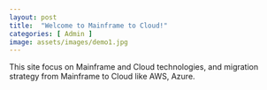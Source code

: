 ```yaml
---
layout: post
title:  "Welcome to Mainframe to Cloud!"
categories: [ Admin ]
image: assets/images/demo1.jpg
---
```

This site focus on Mainframe and Cloud technologies, and migration strategy from Mainframe to Cloud like AWS, Azure.
